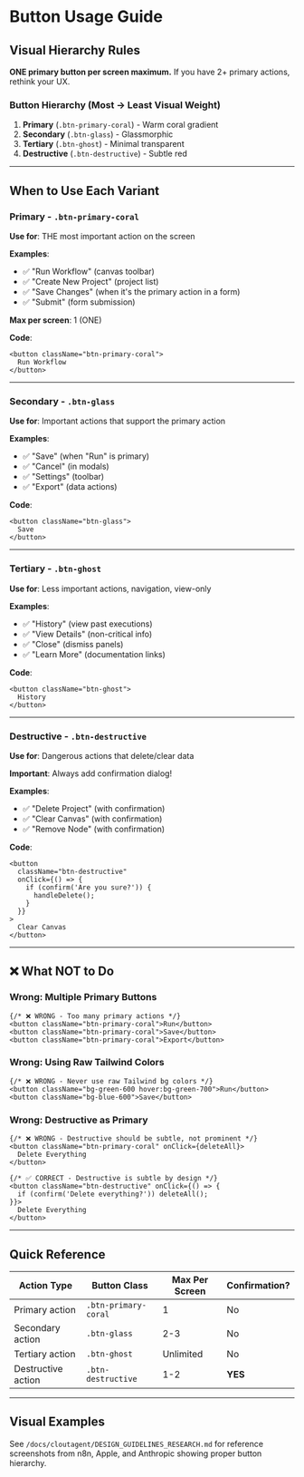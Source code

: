 # Button Usage Guide

## Visual Hierarchy Rules

**ONE primary button per screen maximum.** If you have 2+ primary actions, rethink your UX.

### Button Hierarchy (Most → Least Visual Weight)

1. **Primary** (`.btn-primary-coral`) - Warm coral gradient
2. **Secondary** (`.btn-glass`) - Glassmorphic
3. **Tertiary** (`.btn-ghost`) - Minimal transparent
4. **Destructive** (`.btn-destructive`) - Subtle red

---

## When to Use Each Variant

### Primary - `.btn-primary-coral`

**Use for**: THE most important action on the screen

**Examples**:
- ✅ "Run Workflow" (canvas toolbar)
- ✅ "Create New Project" (project list)
- ✅ "Save Changes" (when it's the primary action in a form)
- ✅ "Submit" (form submission)

**Max per screen**: 1 (ONE)

**Code**:
```tsx
<button className="btn-primary-coral">
  Run Workflow
</button>
```

---

### Secondary - `.btn-glass`

**Use for**: Important actions that support the primary action

**Examples**:
- ✅ "Save" (when "Run" is primary)
- ✅ "Cancel" (in modals)
- ✅ "Settings" (toolbar)
- ✅ "Export" (data actions)

**Code**:
```tsx
<button className="btn-glass">
  Save
</button>
```

---

### Tertiary - `.btn-ghost`

**Use for**: Less important actions, navigation, view-only

**Examples**:
- ✅ "History" (view past executions)
- ✅ "View Details" (non-critical info)
- ✅ "Close" (dismiss panels)
- ✅ "Learn More" (documentation links)

**Code**:
```tsx
<button className="btn-ghost">
  History
</button>
```

---

### Destructive - `.btn-destructive`

**Use for**: Dangerous actions that delete/clear data

**Important**: Always add confirmation dialog!

**Examples**:
- ✅ "Delete Project" (with confirmation)
- ✅ "Clear Canvas" (with confirmation)
- ✅ "Remove Node" (with confirmation)

**Code**:
```tsx
<button
  className="btn-destructive"
  onClick={() => {
    if (confirm('Are you sure?')) {
      handleDelete();
    }
  }}
>
  Clear Canvas
</button>
```

---

## ❌ What NOT to Do

### Wrong: Multiple Primary Buttons
```tsx
{/* ❌ WRONG - Too many primary actions */}
<button className="btn-primary-coral">Run</button>
<button className="btn-primary-coral">Save</button>
<button className="btn-primary-coral">Export</button>
```

### Wrong: Using Raw Tailwind Colors
```tsx
{/* ❌ WRONG - Never use raw Tailwind bg colors */}
<button className="bg-green-600 hover:bg-green-700">Run</button>
<button className="bg-blue-600">Save</button>
```

### Wrong: Destructive as Primary
```tsx
{/* ❌ WRONG - Destructive should be subtle, not prominent */}
<button className="btn-primary-coral" onClick={deleteAll}>
  Delete Everything
</button>

{/* ✅ CORRECT - Destructive is subtle by design */}
<button className="btn-destructive" onClick={() => {
  if (confirm('Delete everything?')) deleteAll();
}}>
  Delete Everything
</button>
```

---

## Quick Reference

| Action Type | Button Class | Max Per Screen | Confirmation? |
|-------------|--------------|----------------|---------------|
| Primary action | `.btn-primary-coral` | 1 | No |
| Secondary action | `.btn-glass` | 2-3 | No |
| Tertiary action | `.btn-ghost` | Unlimited | No |
| Destructive action | `.btn-destructive` | 1-2 | **YES** |

---

## Visual Examples

See `/docs/cloutagent/DESIGN_GUIDELINES_RESEARCH.md` for reference screenshots from n8n, Apple, and Anthropic showing proper button hierarchy.
